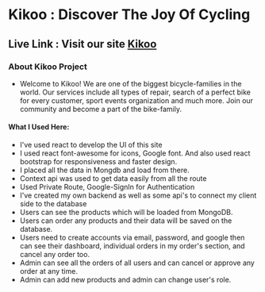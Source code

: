 # Kikoo : Discover The Joy Of Cycling

## Live Link : Visit our site  [Kikoo](https://kikoo-fc728.web.app)


### About Kikoo Project 
   - Welcome to Kikoo! We are one of the biggest bicycle-families in the world. Our services include all types of repair, search of a perfect bike for every customer, sport events organization and much more. Join our community and become a part of the bike-family.


#### What I Used Here: 
- I've used react to develop the UI of this site
- I used react font-awesome for icons, Google font. And also used react bootstrap for responsiveness and faster design.
- I placed all the data in Mongdb and load from there.
- Context api was used to get data easily from all the route
- Used Private Route, Google-SignIn for Authentication
- I've created my own backend as well as some api's to connect my client side to the database
- Users can see the products which will be loaded from MongoDB.
- Users can order any products and their data will be saved on the database.
- Users need to create accounts via email, password, and google then can see their
dashboard, individual orders in my order's section, and cancel any order too.
- Admin can see all the orders of all users and can cancel or approve any order at any time.
- Admin can add new products and admin can change user's role.